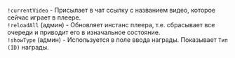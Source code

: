 `!currentVideo` - Присылает в чат ссылку с названием видео, которое сейчас играет в плеере.<br/>
`!reloadAll` (админ) - Обновляет инстанс плеера, т.е. сбрасывает все очереди и приводит его в изначальное состояние.<br/>
`!showType` (админ) - Используется в поле ввода награды. Показывает `Тип (ID)` награды.

